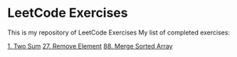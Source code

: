 # LeetCode Exercises
This is my repository of LeetCode Exercises
My list of completed exercises:

 [1. Two Sum](https://leetcode.com/problems/two-sum/)
 [27. Remove Element](https://leetcode.com/problems/remove-element/)
 [88. Merge Sorted Array](https://leetcode.com/problems/merge-sorted-array/)
